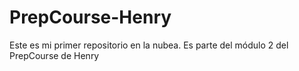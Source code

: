 # PrepCourse-Henry
Este es mi primer repositorio en la nubea. Es parte del módulo 2 del PrepCourse de Henry
